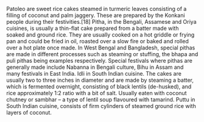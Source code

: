 Patoleo are sweet rice cakes steamed in turmeric leaves consisting of a filling of coconut and palm jaggery. These are prepared by the Konkani people during their festivities.[18]
Pitha, in the Bengali, Assamese and Oriya cuisines, is usually a thin-flat cake prepared from a batter made with soaked and ground rice. They are usually cooked on a hot griddle or frying pan and could be fried in oil, roasted over a slow fire or baked and rolled over a hot plate once made. In West Bengal and Bangladesh, special pithas are made in different processes such as steaming or stuffing, the bhapa and puli pithas being examples respectively. Special festivals where pithas are generally made include Nabanna in Bengali culture, Bihu in Assam and many festivals in East India.
Idli in South Indian cuisine. The cakes are usually two to three inches in diameter and are made by steaming a batter, which is fermented overnight, consisting of black lentils (de-husked), and rice approximately 1:2 ratio with a bit of salt. Usually eaten with coconut chutney or sambhar – a type of lentil soup flavoured with tamarind.
Puttu in South Indian cuisine, consists of firm cylinders of steamed ground rice with layers of coconut.